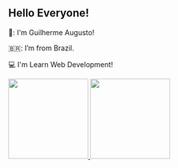 ## Hello Everyone!
👊: I'm Guilherme Augusto!             

🇧🇷: I’m from Brazil.

:computer: I'm Learn Web Development!  

<div>
<a href="https://github.com/gu1lh3rmea">
<img height="160em" src="https://github-readme-stats.vercel.app/api/top-langs/?username=gu1lh3rmea&layout=compact&langs_count=7&theme=dracula"/>
<img height="160em" src="https://github-readme-stats.vercel.app/api?username=gu1lh3rmea&show_icons=true&theme=dracula&include_all_commits=true&count_private=true"/>
</div>
